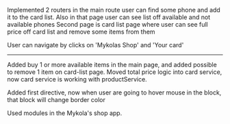 Implemented 2 routers in the main route user can find some phone and add it to the 
card list. Also in that page user can see list off available and not available phones
Second page is card list page where user can see full price off card list and remove some items from them

User can navigate by clicks on 'Mykolas Shop' and 'Your card'



----------------
Added buy 1 or more available items in the main page, and added possible to remove 1 item on card-list page.
Moved total price logic into card service, now card service is working with productService.

Added first directive, now when user are going to hover mouse in the block, that block will change border color

Used modules in the Mykola's shop app.
